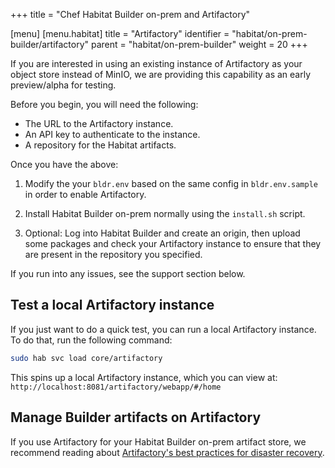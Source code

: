 +++
title = "Chef Habitat Builder on-prem and Artifactory"

[menu]
  [menu.habitat]
    title = "Artifactory"
    identifier = "habitat/on-prem-builder/artifactory"
    parent = "habitat/on-prem-builder"
    weight = 20
+++

If you are interested in using an existing instance of Artifactory as your object store instead of MinIO,
we are providing this capability as an early preview/alpha for testing.

Before you begin, you will need the following:

- The URL to the Artifactory instance.
- An API key to authenticate to the instance.
- A repository for the Habitat artifacts.

Once you have the above:

1. Modify the your `bldr.env` based on the same config in `bldr.env.sample` in order to enable Artifactory.

1. Install Habitat Builder on-prem normally using the `install.sh` script.

1. Optional: Log into Habitat Builder and create an origin, then upload some packages and check your Artifactory instance to ensure that they are present in the repository you specified.

If you run into any issues, see the support section below.

## Test a local Artifactory instance

If you just want to do a quick test, you can run a local Artifactory instance. To do that, run the following command:

```bash
sudo hab svc load core/artifactory
```

This spins up a local Artifactory instance, which you can view at: `http://localhost:8081/artifactory/webapp/#/home`

## Manage Builder artifacts on Artifactory

If you use Artifactory for your Habitat Builder on-prem artifact store, we recommend reading about [Artifactory's best practices for disaster recovery](https://jfrog.com/whitepaper/best-practices-for-artifactory-backups-and-disaster-recovery/).

